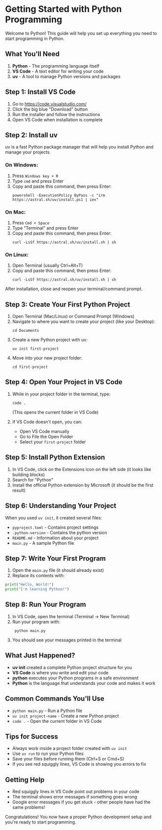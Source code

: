 # Getting Started with Python Programming

Welcome to Python! This guide will help you set up everything you need to start programming in Python.

## What You'll Need

1. **Python** - The programming language itself
2. **VS Code** - A text editor for writing your code
3. **uv** - A tool to manage Python versions and packages

## Step 1: Install VS Code

1. Go to https://code.visualstudio.com/
2. Click the big blue "Download" button
3. Run the installer and follow the instructions
4. Open VS Code when installation is complete

## Step 2: Install uv

uv is a fast Python package manager that will help you install Python and manage your projects.

### On Windows:
1. Press `Windows key + R`
2. Type `cmd` and press Enter
3. Copy and paste this command, then press Enter:
   ```
   powershell -ExecutionPolicy ByPass -c "irm https://astral.sh/uv/install.ps1 | iex"
   ```

### On Mac:
1. Press `Cmd + Space`
2. Type "Terminal" and press Enter
3. Copy and paste this command, then press Enter:
   ```
   curl -LsSf https://astral.sh/uv/install.sh | sh
   ```

### On Linux:
1. Open Terminal (usually Ctrl+Alt+T)
2. Copy and paste this command, then press Enter:
   ```
   curl -LsSf https://astral.sh/uv/install.sh | sh
   ```

After installation, close and reopen your terminal/command prompt.

## Step 3: Create Your First Python Project

1. Open Terminal (Mac/Linux) or Command Prompt (Windows)
2. Navigate to where you want to create your project (like your Desktop):
   ```
   cd Documents
   ```
3. Create a new Python project with uv:
   ```
   uv init first-project
   ```
4. Move into your new project folder:
   ```
   cd first-project
   ```

## Step 4: Open Your Project in VS Code

1. While in your project folder in the terminal, type:
   ```
   code .
   ```
   (This opens the current folder in VS Code)

2. If VS Code doesn't open, you can:
   - Open VS Code manually
   - Go to File the Open Folder
   - Select your `first-project` folder

## Step 5: Install Python Extension

1. In VS Code, click on the Extensions icon on the left side (it looks like building blocks)
2. Search for "Python" 
3. Install the official Python extension by Microsoft (it should be the first result)

## Step 6: Understanding Your Project

When you used `uv init`, it created several files:
- `pyproject.toml` - Contains project settings
- `.python-version` - Contains the python version
- `README.md` - Information about your project
- `main.py` - A sample Python file

## Step 7: Write Your First Program

1. Open the `main.py` file (it should already exist)
2. Replace its contents with:
```python
print("Hello, World!")
print("I'm learning Python!")
```

## Step 8: Run Your Program

1. In VS Code, open the terminal (Terminal → New Terminal)
2. Run your program with:
   ```
    python main.py
   ```
3. You should see your messages printed in the terminal

## What Just Happened?

- **uv init** created a complete Python project structure for you
- **VS Code** is where you write and edit your code
- **python** executes your Python programs in a safe environment
- **Python** is the language that understands your code and makes it work

## Common Commands You'll Use

- `python main.py` - Run a Python file
- `uv init project-name` - Create a new Python project
- `code .` - Open the current folder in VS Code

## Tips for Success

- Always work inside a project folder created with `uv init`
- Use `uv run` to run your Python files
- Save your files before running them (Ctrl+S or Cmd+S)
- If you see red squiggly lines, VS Code is showing you errors to fix

## Getting Help

- Red squiggly lines in VS Code point out problems in your code
- The terminal shows error messages if something goes wrong
- Google error messages if you get stuck - other people have had the same problems!

Congratulations! You now have a proper Python development setup and you're ready to start programming.
